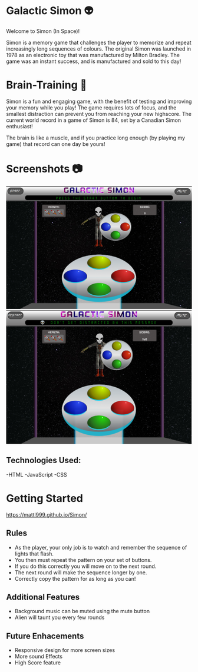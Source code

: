 
# Galactic Simon :alien:

Welcome to Simon (In Space)!

Simon is a memory game that challenges the player to memorize and repeat increasingly long sequences of colours. The original Simon was launched in 1978 as an electronic toy that was manufactured by Milton Bradley. The game was an instant success, and is manufactured and sold to this day!

# Brain-Training :muscle:
Simon is a fun and engaging game, with the benefit of testing and improving your memory while you play! The game requires lots of focus, and the smallest distraction can prevent you from reaching your new highscore. The current world record in a game of Simon is 84, set by a Canadian Simon enthusiast! 

The brain is like a muscle, and if you practice long enough (by playing my game) that record can one day be yours!

# Screenshots :camera:
![Alt text](https://github.com/mattl999/Simon/blob/gh-pages/assets/Photos/Simon1.png?raw=true)
![Alt text](https://github.com/mattl999/Simon/blob/gh-pages/assets/Photos/Simon2.png?raw=true)

## Technologies Used:
-HTML
-JavaScript
-CSS

# Getting Started

https://mattl999.github.io/Simon/

## Rules
- As the player, your only job is to watch and remember the sequence of lights that flash.
- You then must repeat the pattern on your set of buttons.
- If you do this correctly you will move on to the next round.
- The next round will make the sequence longer by one.
- Correctly copy the pattern for as long as you can!

## Additional Features
- Background music can be muted using the mute button
- Alien will taunt you every few rounds

## Future Enhacements

- Responsive design for more screen sizes
- More sound Effects
- High Score feature


